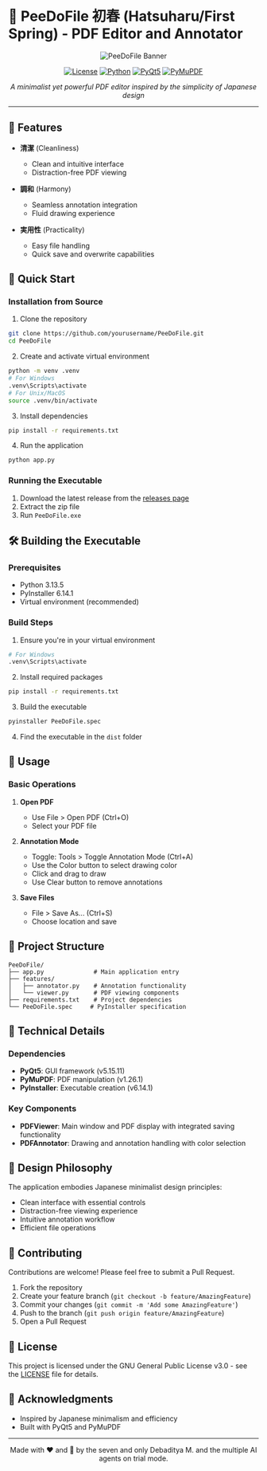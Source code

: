# 🌊 PeeDoFile 初春 (Hatsuharu/First Spring) - PDF Editor and Annotator

<div align="center">

![PeeDoFile Banner](https://images.unsplash.com/photo-1506744038136-46273834b3fb?auto=format&fit=crop&w=800&q=80)

[![License](https://img.shields.io/badge/license-GPL--3.0-red.svg?style=flat-square)](LICENSE)
[![Python](https://img.shields.io/badge/python-3.13.5-blue.svg?style=flat-square)](https://www.python.org/downloads/)
[![PyQt5](https://img.shields.io/badge/PyQt-5.15.11-orange.svg?style=flat-square)](https://pypi.org/project/PyQt5/)
[![PyMuPDF](https://img.shields.io/badge/PyMuPDF-1.26.1-green.svg?style=flat-square)](https://pypi.org/project/PyMuPDF/)

*A minimalist yet powerful PDF editor inspired by the simplicity of Japanese design*

</div>

---

## 🎨 Features

- **清潔** (Cleanliness)
  - Clean and intuitive interface
  - Distraction-free PDF viewing

- **調和** (Harmony)
  - Seamless annotation integration
  - Fluid drawing experience

- **実用性** (Practicality)
  - Easy file handling
  - Quick save and overwrite capabilities

## 🚀 Quick Start

### Installation from Source

1. Clone the repository
```bash
git clone https://github.com/yourusername/PeeDoFile.git
cd PeeDoFile
```

2. Create and activate virtual environment
```bash
python -m venv .venv
# For Windows
.venv\Scripts\activate
# For Unix/MacOS
source .venv/bin/activate
```

3. Install dependencies
```bash
pip install -r requirements.txt
```

4. Run the application
```bash
python app.py
```

### Running the Executable

1. Download the latest release from the [releases page](https://github.com/yourusername/PeeDoFile/releases)
2. Extract the zip file
3. Run `PeeDoFile.exe`

## 🛠️ Building the Executable

### Prerequisites
- Python 3.13.5
- PyInstaller 6.14.1
- Virtual environment (recommended)

### Build Steps

1. Ensure you're in your virtual environment
```bash
# For Windows
.venv\Scripts\activate
```

2. Install required packages
```bash
pip install -r requirements.txt
```

3. Build the executable
```bash
pyinstaller PeeDoFile.spec
```

4. Find the executable in the `dist` folder

## 💫 Usage

### Basic Operations

1. **Open PDF**
   - Use File > Open PDF (Ctrl+O)
   - Select your PDF file

2. **Annotation Mode**
   - Toggle: Tools > Toggle Annotation Mode (Ctrl+A)
   - Use the Color button to select drawing color
   - Click and drag to draw
   - Use Clear button to remove annotations

3. **Save Files**
   - File > Save As... (Ctrl+S)
   - Choose location and save

## 🎯 Project Structure

```
PeeDoFile/
├── app.py              # Main application entry
├── features/
│   ├── annotator.py    # Annotation functionality
│   └── viewer.py       # PDF viewing components
├── requirements.txt    # Project dependencies
└── PeeDoFile.spec     # PyInstaller specification
```

## 🌊 Technical Details

### Dependencies

- **PyQt5**: GUI framework (v5.15.11)
- **PyMuPDF**: PDF manipulation (v1.26.1)
- **PyInstaller**: Executable creation (v6.14.1)

### Key Components

- **PDFViewer**: Main window and PDF display with integrated saving functionality
- **PDFAnnotator**: Drawing and annotation handling with color selection

## 🎨 Design Philosophy

The application embodies Japanese minimalist design principles:

- Clean interface with essential controls
- Distraction-free viewing experience
- Intuitive annotation workflow
- Efficient file operations

## 🤝 Contributing

Contributions are welcome! Please feel free to submit a Pull Request.

1. Fork the repository
2. Create your feature branch (`git checkout -b feature/AmazingFeature`)
3. Commit your changes (`git commit -m 'Add some AmazingFeature'`)
4. Push to the branch (`git push origin feature/AmazingFeature`)
5. Open a Pull Request

## 📝 License

This project is licensed under the GNU General Public License v3.0 - see the [LICENSE](LICENSE) file for details.

## 🌟 Acknowledgments

- Inspired by Japanese minimalism and efficiency
- Built with PyQt5 and PyMuPDF

---

<div align="center">

Made with ❤️ and 🍵 by the seven and only Debaditya M. and the multiple AI agents on trial mode.

</div>
